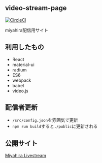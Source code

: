 ## video-stream-page
[![CircleCI](https://circleci.com/gh/j138/video-stream-page/tree/master.svg?style=svg)](https://circleci.com/gh/j138/video-stream-page/tree/master)

miyahira配信用サイト

## 利用したもの

- React
- material-ui
- radium
- ES6
- webpack
- babel
- video.js

## 配信者更新

- `/src/config.json`を雰囲気で更新
- `npm run build`すると`./public`に更新される


## 公開サイト
[Miyahira Livestream](https://video-stream-page.firebaseapp.com/ "Miyahira Livestream")
